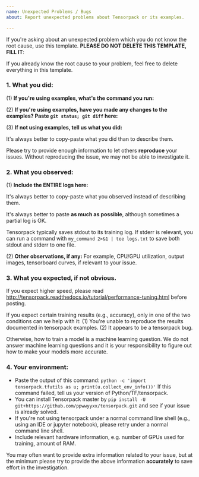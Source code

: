 ```yaml
---
name: Unexpected Problems / Bugs
about: Report unexpected problems about Tensorpack or its examples.

---
```


If you're asking about an unexpected problem which you do not know the root cause,
use this template. __PLEASE DO NOT DELETE THIS TEMPLATE, FILL IT__:

If you already know the root cause to your problem,
feel free to delete everything in this template.

### 1. What you did:

(1) **If you're using examples, what's the command you run:**

(2) **If you're using examples, have you made any changes to the examples? Paste `git status; git diff` here:**

(3) **If not using examples, tell us what you did:**

  It's always better to copy-paste what you did than to describe them.

  Please try to provide enough information to let others __reproduce__ your issues.
  Without reproducing the issue, we may not be able to investigate it.

### 2. What you observed:

(1) **Include the ENTIRE logs here:**

It's always better to copy-paste what you observed instead of describing them.

It's always better to paste **as much as possible**, although sometimes a partial log is OK.

Tensorpack typically saves stdout to its training log.
If stderr is relevant, you can run a command with `my_command 2>&1 | tee logs.txt`
to save both stdout and stderr to one file.

(2) **Other observations, if any:**
For example, CPU/GPU utilization, output images, tensorboard curves, if relevant to your issue.

### 3. What you expected, if not obvious.

If you expect higher speed, please read
http://tensorpack.readthedocs.io/tutorial/performance-tuning.html
before posting.

If you expect certain training results (e.g., accuracy), only in one of the two conditions can we help with it:
(1) You're unable to reproduce the results documented in tensorpack examples.
(2) It appears to be a tensorpack bug.

Otherwise, how to train a model is a machine learning question.
We do not answer machine learning questions and it is your responsibility to
figure out how to make your models more accurate.

### 4. Your environment:
  + Paste the output of this command: `python -c 'import tensorpack.tfutils as u; print(u.collect_env_info())'`
    If this command failed, tell us your version of Python/TF/tensorpack.
  + You can install Tensorpack master by `pip install -U git+https://github.com/ppwwyyxx/tensorpack.git`
    and see if your issue is already solved.
  + If you're not using tensorpack under a normal command line shell (e.g.,
    using an IDE or jupyter notebook), please retry under a normal command line shell.
  + Include relevant hardware information, e.g. number of GPUs used for training, amount of RAM.

You may often want to provide extra information related to your issue, but
at the minimum please try to provide the above information __accurately__ to save effort in the investigation.
